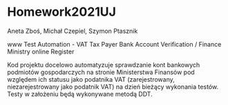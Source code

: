 # Homework2021UJ
Aneta Zboś, Michał Czepiel, Szymon Ptasznik

www Test Automation - VAT Tax Payer Bank Account Verification / Finance Ministry online Register

Kod projektu docelowo automatyzuje sprawdzanie kont bankowych podmiotów gospodarczych na stronie Ministerstwa Finansów pod względem ich statusu jako podatnika VAT (zarejestrowany, niezarejestrowany jako podatnik VAT) na dzień bieżący wykonania testów.
Testy w założeniu będą wykonywane metodą DDT.

